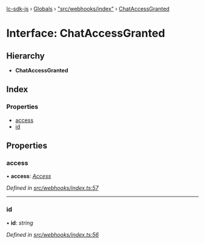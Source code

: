 [lc-sdk-js](../README.md) › [Globals](../globals.md) › ["src/webhooks/index"](../modules/_src_webhooks_index_.md) › [ChatAccessGranted](_src_webhooks_index_.chataccessgranted.md)

# Interface: ChatAccessGranted

## Hierarchy

* **ChatAccessGranted**

## Index

### Properties

* [access](_src_webhooks_index_.chataccessgranted.md#access)
* [id](_src_webhooks_index_.chataccessgranted.md#id)

## Properties

###  access

• **access**: *[Access](_src_objects_index_.access.md)*

*Defined in [src/webhooks/index.ts:57](https://github.com/livechat/lc-sdk-js/blob/5281c0a/src/webhooks/index.ts#L57)*

___

###  id

• **id**: *string*

*Defined in [src/webhooks/index.ts:56](https://github.com/livechat/lc-sdk-js/blob/5281c0a/src/webhooks/index.ts#L56)*
